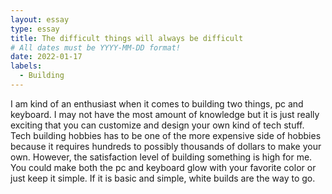 ```yaml
---
layout: essay
type: essay
title: The difficult things will always be difficult
# All dates must be YYYY-MM-DD format!
date: 2022-01-17
labels:
  - Building
---
```


I am kind of an enthusiast when it comes to building two things, pc and keyboard. I may not have the most amount of knowledge but it is just really exciting that you can customize and design your own kind of tech stuff. Tech building hobbies has to be one of the more expensive side of hobbies because it requires hundreds to possibly thousands of dollars to make your own. However, the satisfaction level of building something is high for me. You could make both the pc and keyboard glow with your favorite color or just keep it simple. If it is basic and simple, white builds are the way to go. 
